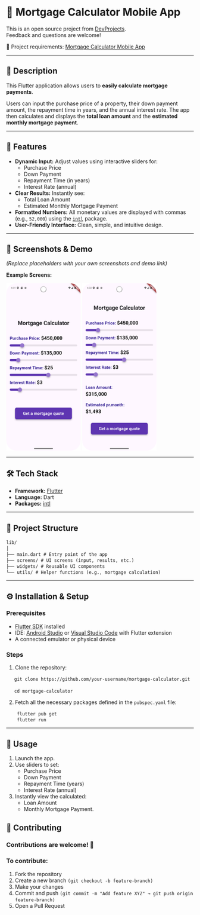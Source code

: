 # 🏡 Mortgage Calculator Mobile App

This is an open source project from [DevProjects](http://www.codementor.io/projects).  
Feedback and questions are welcome!

🔗 Project requirements: [Mortgage Calculator Mobile App](https://www.codementor.io/projects/mobile/mortgage-calculator-mobile-app-d16e4dbmfl)

---

## 📖 Description
This Flutter application allows users to **easily calculate mortgage payments**.

Users can input the purchase price of a property, their down payment amount, the repayment time in years, and the annual interest rate. The app then calculates and displays the **total loan amount** and the **estimated monthly mortgage payment**.

---

## 🚀 Features
- **Dynamic Input:** Adjust values using interactive sliders for:
    - Purchase Price
    - Down Payment
    - Repayment Time (in years)
    - Interest Rate (annual)
- **Clear Results:** Instantly see:
    - Total Loan Amount
    - Estimated Monthly Mortgage Payment
- **Formatted Numbers:** All monetary values are displayed with commas (e.g., `52,000`) using the [`intl`](https://pub.dev/packages/intl) package.
- **User-Friendly Interface:** Clean, simple, and intuitive design.

---

## 📸 Screenshots & Demo
*(Replace placeholders with your own screenshots and demo link)*

**Example Screens:**  

<img src="assets/screenshot_input.png" alt="Screenshot-input" width="200"/>
<img src="assets/screenshot_results.png" alt="screenshot-result" width="200"/>

---

## 🛠️ Tech Stack
- **Framework:** [Flutter](https://flutter.dev/)
- **Language:** Dart
- **Packages:** [intl](https://pub.dev/packages/intl)

---

## 📂 Project Structure
```
lib/
│
├── main.dart # Entry point of the app
├── screens/ # UI screens (input, results, etc.)
├── widgets/ # Reusable UI components
└── utils/ # Helper functions (e.g., mortgage calculation)
```
---

## ⚙️ Installation & Setup

### Prerequisites
- [Flutter SDK](https://flutter.dev/docs/get-started/install) installed
- IDE: [Android Studio](https://developer.android.com/studio) or [Visual Studio Code](https://code.visualstudio.com/) with Flutter extension
- A connected emulator or physical device

### Steps
1. Clone the repository:

```
   git clone https://github.com/your-username/mortgage-calculator.git
   
   cd mortgage-calculator
```
2. Fetch all the necessary packages defined in the `pubspec.yaml` file:
```
    flutter pub get
    flutter run
```
---

## 📖 Usage

1. Launch the app.
2. Use sliders to set:
    * Purchase Price
    * Down Payment
    * Repayment Time (years)
    * Interest Rate (annual)
3. Instantly view the calculated:
    * Loan Amount
    * Monthly Mortgage Payment.

## 🤝 Contributing

### Contributions are welcome! 🎉

### To contribute:

1. Fork the repository
2. Create a new branch `(git checkout -b feature-branch)`
3. Make your changes
4. Commit and push `(git commit -m "Add feature XYZ" → git push origin feature-branch)`
5. Open a Pull Request